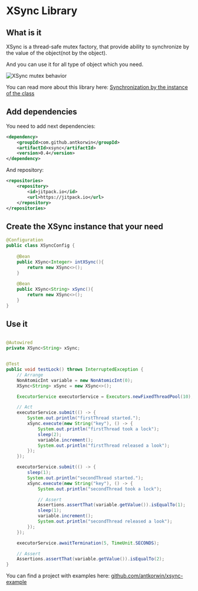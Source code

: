 # XSync Library


## What is it

XSync is a thread-safe mutex factory, that provide 
ability to synchronize by the value of the object(not by the object).

And you can use it for all type of object which you need.

![XSync mutex behavior](http://antkorwin.com/concurrency/diag-0672834a7737bb323990aabe3bcb5ce6.png)

You can read more about this library here: 
[Synchronization by the instance of the class](http://antkorwin.com/concurrency/synchronization_by_instance.html) 

## Add dependencies 

You need to add next dependencies:

```xml
<dependency>
	<groupId>com.github.antkorwin</groupId>
	<artifactId>xsync</artifactId>
	<version>0.4</version>
</dependency>
```

And repository:

```xml
<repositories>
	<repository>
		<id>jitpack.io</id>
		<url>https://jitpack.io</url>
	</repository>
</repositories>
```

## Create the XSync instance that your need

```java
@Configuration
public class XSyncConfig {
   
    @Bean
    public XSync<Integer> intXSync(){
        return new XSync<>();
    }
    
    @Bean
    public XSync<String> xSync(){
        return new XSync<>();
    }
}
```

## Use it

```java

@Autowired
private XSync<String> xSync;


@Test
public void testLock() throws InterruptedException {
    // Arrange
    NonAtomicInt variable = new NonAtomicInt(0);
    XSync<String> xSync = new XSync<>();

    ExecutorService executorService = Executors.newFixedThreadPool(10);

    // Act
    executorService.submit(() -> {
        System.out.println("firstThread started.");
        xSync.execute(new String("key"), () -> {
            System.out.println("firstThread took a lock");
            sleep(2);
            variable.increment();
            System.out.println("firstThread released a look");
        });
    });

    executorService.submit(() -> {
        sleep(1);
        System.out.println("secondThread started.");
        xSync.execute(new String("key"), () -> {
            System.out.println("secondThread took a lock");

            // Assert
            Assertions.assertThat(variable.getValue()).isEqualTo(1);
            sleep(1);
            variable.increment();
            System.out.println("secondThread released a look");
        });
    });

    executorService.awaitTermination(5, TimeUnit.SECONDS);

    // Assert
    Assertions.assertThat(variable.getValue()).isEqualTo(2);
} 

``` 


You can find a project with examples here: [github.com/antkorwin/xsync-example](https://github.com/antkorwin/xsync-example)